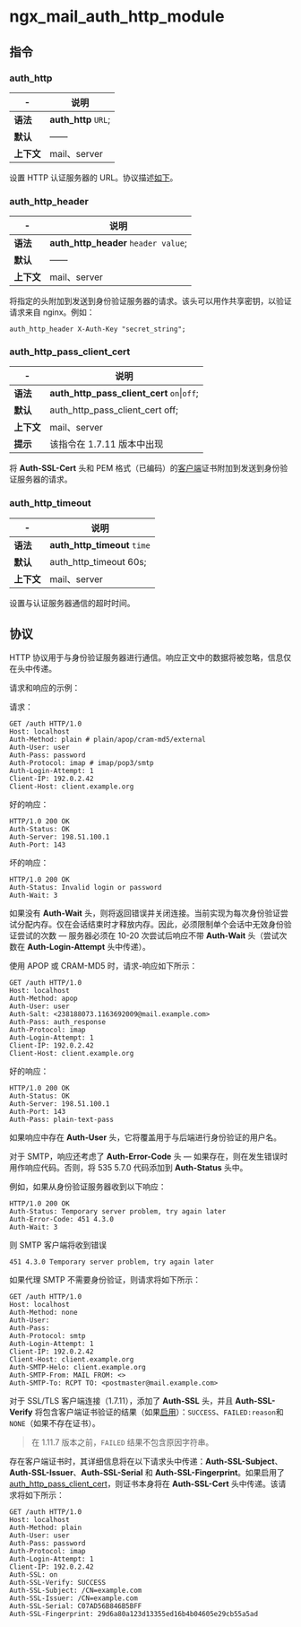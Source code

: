 # ngx_mail_auth_http_module

## 指令

### auth\_http

|-|说明|
| ---| --------------|
|**语法**|**auth_http** `URL`​;|
|**默认**|——|
|**上下文**|mail、server|

设置 HTTP 认证服务器的 URL。协议描述[如下](https://docshome.gitbook.io/nginx-docs/he-xin-gong-neng/mail/ngx_mail_auth_http_module#protocol)。

### auth\_http\_header

|-|说明|
| ---| --------------|
|**语法**|**auth_http_header** `header value`​;|
|**默认**|——|
|**上下文**|mail、server|

将指定的头附加到发送到身份验证服务器的请求。该头可以用作共享密钥，以验证请求来自 nginx。例如：

```
auth_http_header X-Auth-Key "secret_string";
```

### auth\_http\_pass\_client\_cert

|-|说明|
| ---| -------------------------------------------------|
|**语法**|**auth_http_pass_client_cert** `on`​\|`off`​;|
|**默认**|auth\_http\_pass\_client\_cert off;|
|**上下文**|mail、server|
|**提示**|该指令在 1.7.11 版本中出现|

将 **Auth-SSL-Cert** 头和 PEM 格式（已编码）的[客户端](https://docshome.gitbook.io/nginx-docs/he-xin-gong-neng/mail/ngx_mail_ssl_module#ssl_verify_client)证书附加到发送到身份验证服务器的请求。

### auth\_http\_timeout

|-|说明|
| ---| --------------------------------|
|**语法**|**auth_http_timeout** `time`​|
|**默认**|auth\_http\_timeout 60s;|
|**上下文**|mail、server|

设置与认证服务器通信的超时时间。

## 协议

HTTP 协议用于与身份验证服务器进行通信。响应正文中的数据将被忽略，信息仅在头中传递。

请求和响应的示例：

请求：

```
GET /auth HTTP/1.0
Host: localhost
Auth-Method: plain # plain/apop/cram-md5/external
Auth-User: user
Auth-Pass: password
Auth-Protocol: imap # imap/pop3/smtp
Auth-Login-Attempt: 1
Client-IP: 192.0.2.42
Client-Host: client.example.org
```

好的响应：

```
HTTP/1.0 200 OK
Auth-Status: OK
Auth-Server: 198.51.100.1
Auth-Port: 143
```

坏的响应：

```
HTTP/1.0 200 OK
Auth-Status: Invalid login or password
Auth-Wait: 3
```

如果没有 **Auth-Wait** 头，则将返回错误并关闭连接。当前实现为每次身份验证尝试分配内存。仅在会话结束时才释放内存。因此，必须限制单个会话中无效身份验证尝试的次数 — 服务器必须在 10-20 次尝试后响应不带 **Auth-Wait** 头（尝试次数在 **Auth-Login-Attempt** 头中传递）。

使用 APOP 或 CRAM-MD5 时，请求-响应如下所示：

```
GET /auth HTTP/1.0
Host: localhost
Auth-Method: apop
Auth-User: user
Auth-Salt: <238188073.1163692009@mail.example.com>
Auth-Pass: auth_response
Auth-Protocol: imap
Auth-Login-Attempt: 1
Client-IP: 192.0.2.42
Client-Host: client.example.org
```

好的响应：

```
HTTP/1.0 200 OK
Auth-Status: OK
Auth-Server: 198.51.100.1
Auth-Port: 143
Auth-Pass: plain-text-pass
```

如果响应中存在 **Auth-User** 头，它将覆盖用于与后端进行身份验证的用户名。

对于 SMTP，响应还考虑了 **Auth-Error-Code** 头 — 如果存在，则在发生错误时用作响应代码。否则，将 535 5.7.0 代码添加到 **Auth-Status** 头中。

例如，如果从身份验证服务器收到以下响应：

```
HTTP/1.0 200 OK
Auth-Status: Temporary server problem, try again later
Auth-Error-Code: 451 4.3.0
Auth-Wait: 3
```

则 SMTP 客户端将收到错误

```
451 4.3.0 Temporary server problem, try again later
```

如果代理 SMTP 不需要身份验证，则请求将如下所示：

```
GET /auth HTTP/1.0
Host: localhost
Auth-Method: none
Auth-User:
Auth-Pass:
Auth-Protocol: smtp
Auth-Login-Attempt: 1
Client-IP: 192.0.2.42
Client-Host: client.example.org
Auth-SMTP-Helo: client.example.org
Auth-SMTP-From: MAIL FROM: <>
Auth-SMTP-To: RCPT TO: <postmaster@mail.example.com>
```

对于 SSL/TLS 客户端连接（1.7.11），添加了 **Auth-SSL** 头，并且 **Auth-SSL-Verify** 将包含客户端证书验证的结果（如果[启用](https://docshome.gitbook.io/nginx-docs/he-xin-gong-neng/mail/ngx_mail_ssl_module#ssl_verify_client)）：`SUCCESS`​、`FAILED:reason`​ 和 `NONE`​（如果不存在证书）。

> 在 1.11.7 版本之前，`FAILED`​ 结果不包含原因字符串。

存在客户端证书时，其详细信息将在以下请求头中传递：**Auth-SSL-Subject**、**Auth-SSL-Issuer**、**Auth-SSL-Serial** 和 **Auth-SSL-Fingerprint**。如果启用了 [auth_http_pass_client_cert](https://docshome.gitbook.io/nginx-docs/he-xin-gong-neng/mail/ngx_mail_auth_http_module#auth_http_pass_client_cert)，则证书本身将在 **Auth-SSL-Cert** 头中传递。该请求将如下所示：

```
GET /auth HTTP/1.0
Host: localhost
Auth-Method: plain
Auth-User: user
Auth-Pass: password
Auth-Protocol: imap
Auth-Login-Attempt: 1
Client-IP: 192.0.2.42
Auth-SSL: on
Auth-SSL-Verify: SUCCESS
Auth-SSL-Subject: /CN=example.com
Auth-SSL-Issuer: /CN=example.com
Auth-SSL-Serial: C07AD56B846B5BFF
Auth-SSL-Fingerprint: 29d6a80a123d13355ed16b4b04605e29cb55a5ad
```

‍
